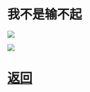 # 我不是输不起

![](https://pic2.imgdb.cn/item/6446e00c0d2dde57771ecf58.jpg)

![](https://pic2.imgdb.cn/item/6446e0180d2dde57771ed52b.jpg)

# [返回](newbing简介.md)
